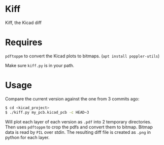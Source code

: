 # Kiff
Kiff, the Kicad diff

# Requires
`pdftoppm` to convert the Kicad plots to bitmaps. (`apt install poppler-utils`)

Make sure `kiff.py` is in your path.

# Usage
Compare the current version against the one from 3 commits ago:

```bash
$ cd <kicad_project>
$ ./kiff.py my_pcb.kicad_pcb -c HEAD~3
```

Will plot each layer of each version as `.pdf` into 2 temporary directories.
Then uses `pdftoppm` to crop the pdfs and convert them to bitmap.
Bitmap data is read by `PIL` over stdin.
The resulting diff file is created as `.png` in python for each layer.
